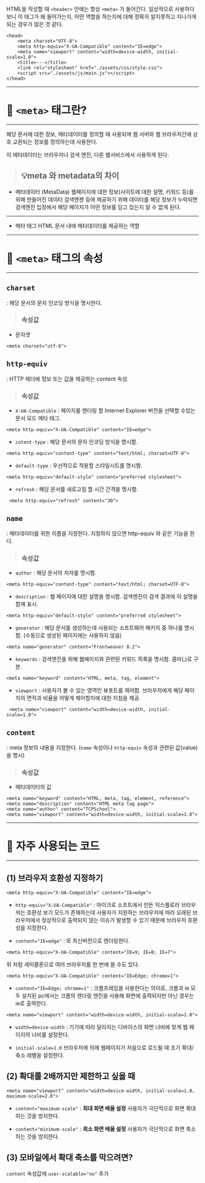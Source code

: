 HTML을 작성할 때 `<header>` 안에는 항상 `<meta>` 가 들어간다.
일상적으로 사용하다 보니 이 태그가 왜 들어가는지, 어떤 역할을 하는지에 대해 정확히 알지못하고 지나가게 되는 경우가 많은 것 같다.

```
<head>
    <meta charset="UTF-8">
    <meta http-equiv="X-UA-Compatible" content="IE=edge">
    <meta name="viewport" content="width=device-width, initial-scale=1.0">
    <title>---</title>
    <link rel="stylesheet" href="./assets/css/style.css">
    <script src="./assets/js/main.js"></script>
</head>
```

---

# 📌 `<meta>` 태그란?

---

해당 문서에 대한 정보, 메타데이터를 정의할 때 사용되며
웹 서버와 웹 브라우저간에 상호 교환되는 정보를 정의하는데 사용한다.

이 메타데이터는 브라우저나 검색 엔진, 다른 웹서비스에서 사용하게 된다.

> ## 💡meta 와 metadata의 차이

- 메타데이터 (MetaData)
  웹페이지에 대한 정보(사이트에 대한 설명, 키워드 등)를 위해 만들어진 데이터
  검색엔젠 등에 제공하기 위해 데이터를
  해당 정보가 누락되면 검색엔진 입장에서 해당 페이지가 어떤 정보를 담고 있는지 알 수 없게 된다.

---

- 메타 태그
  HTML 문서 내에 메타데이터를 제공하는 역할

---

# 📌 `<meta>` 태그의 속성

---

## `charset`

: 해당 문서의 문자 인코딩 방식을 명시한다.

> ### 속성값

- 문자셋

```
<meta charset="utf-8">
```

## `http-equiv`

: HTTP 헤더에 정보 또는 값을 제공하는 content 속성.

> ### 속성값

- `X-UA-Compatible` : 페이지를 렌더링 할 Internet Explorer 버전을 선택할 수있는 문서 모드 메타 태그.

```
<meta http-equiv="X-UA-Compatible" content="IE=edge">
```

- `cotent-type` : 해당 문서의 문자 인코딩 방식을 명시함.

```
<meta http-equiv="content-type" content="text/html; charset=UTF-8">
```

- `default-type` : 우선적으로 적용할 스타일시트를 명시함.

```
<meta http-equiv="default-style" content="preferred stylesheet">
```

- `refresh` : 해당 문서를 새로고침 할 시간 간격을 명시함.

```
 <meta http-equiv="refresh" content="30">
```

## `name`

: 메타데이터를 위한 이름을 지정한다.
지정하지 않으면 http-equiv 와 같은 기능을 한다.

> ### 속성값

- `author` : 해당 문서의 저자를 명시함.

```
<meta http-equiv="content-type" content="text/html; charset=UTF-8">
```

- `description` : 웹 페이지에 대한 설명을 명시함. 검색엔진이 검색 결과에 이 설명을 함께 표시.

```
<meta http-equiv="default-style" content="preferred stylesheet">
```

- `generator` : 해당 문서를 생성하는데 사용되는 소프트웨어 패키지 중 하나를 명시함. (수동으로 생성된 페이지에는 사용하지 않음)

```
<meta name="generator" content="Frontweaver 8.2">
```

- `keywords` : 검색엔진을 위해 웹페이지와 관련된 키워드 목록을 명시함. 콤마(,)로 구분.

```
<meta name="keyword" content="HTML, meta, tag, element">
```

- `viewport` : 사용자가 볼 수 있는 영역인 뷰포트를 제어함. 브라우저에게 해당 페이지의 면적과 비율을 어떻게 제어할지에 대한 지침을 제공.

```
 <meta name="viewport" content="width=device-width, initial-scale=1.0">
```

## `content`

: meta 정보의 내용을 지정한다.
(`name` 속성이나 `http-equiv` 속성과 관련된 값(value)을 명시)

> ### 속성값

- 메타데이터의 값

```
<meta name="keyword" content="HTML, meta, tag, element, reference">
<meta name="description" content="HTML meta tag page">
<meta name="author" content="TCPSchool">
<meta name="viewport" content="width=device-width, initial-scale=1.0">
```

---

# 📌 자주 사용되는 코드

---

## (1) 브라우저 호환성 지정하기

```
<meta http-equiv="X-UA-Compatible" content="IE=edge">
```

- `http-equiv="X-UA-Compatible"`
  : 마이크로 소프트에서 만든 익스플로러 브라우저는 호환성 보기 모드가 존재하는데 사용자가 지원하는 브라우저에 따라 오래된 브라우저에서 정상적으로 출력되지 않는 이슈가 발생할 수 있기 때문에 브라우저 호환성을 지정한다.

* `content="IE=edge"`
  : IE 최신버전으로 렌더링한다.

```
<meta http-equiv="X-UA-Compatible" content="IE=9; IE=8; IE=7">
```

위 처럼 세미콜론으로 여러 브라우저를 한 번에 쓸 수도 있다.

```
<meta http-equiv="X-UA-Compatible" content="IE=Edge; chrome=1">
```

- `content="IE=Edge; chrome=1"`
  : 크롬프레임을 사용한다는 의미로, 크롬과 ie 모두 설치된 pc에서는 크롬의 렌더링 엔진을 사용해 화면에 출력되지만 아닌 경우는 ie로 출력한다.

```
<meta name="viewport" content="width=device-width, initial-scale=1.0">
```

- `width=device-width`
  : 기기에 따라 달라지는 디바이스의 화면 너비에 맞게 웹 페이지의 너비를 설정한다.

* `initial-scale=1.0`
  브라우저에 의헤 웹페이지가 처음으로 로드될 때 초기 확대/축소 레벨을 설정한다.

## (2) 확대를 2배까지만 제한하고 싶을 때

```
<meta name="viewport" content="width=device-width, initial-scale=1.0, maximum-scale=2.0">
```

- `content="maximum-scale"`
  : **최대 화면 배율 설정**
  사용자가 극단적으로 화면 확대하는 것을 방지한다.

* `content="minimum-scale"`
  : **최소 화면 배율 설정**
  사용자가 극단적으로 화면 축소하는 것을 방지한다.

## (3) 모바일에서 확대 축소를 막으려면?

`content` 속성값에 `user-scalable="no"` 추가
